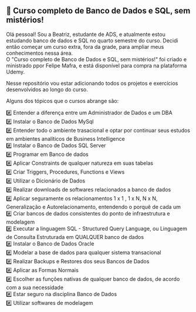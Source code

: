 ## 🤖 Curso completo de Banco de Dados e SQL, sem mistérios!

Olá pessoal!
Sou a Beatriz, estudante de ADS, e atualmente estou estudando banco de dados e SQL no quarto semestre do curso. Decidi então começar um curso extra, fora da grade, para ampliar meus conhecimentos nessa área.  
O "Curso completo de Banco de Dados e SQL, sem mistérios!" foi criado e ministrado ppor Felipe Mafra, e está disponível para compra na plataforma Udemy.  

Nesse repositório vou estar adicionando todos os projetos e exercícios desenvolvidos ao longo do curso. 

Alguns dos tópicos que o cursos abrange são:

#️⃣ Entender a diferença entre um Administrador de Dados e um DBA  
#️⃣ Instalar o Banco de Dados MySql  
#️⃣ Entender todo o ambiente trasacional e optar por continuar seus estudos em ambientes analíticos de Business Intelligence  
#️⃣ Instalar o Banco de Dados SQL Server  
#️⃣ Programar em Banco de dados  
#️⃣ Aplicar Constraints de qualquer natureza em suas tabelas  
#️⃣ Criar Triggers, Procedures, Functions e Views  
#️⃣ Utilizar o Dicionário de Dados  
#️⃣ Realizar downloads de softwares relacionados a banco de dados  
#️⃣ Aplicar seguramente os relacionamentos 1 x 1 , 1 x N, N x N, Generalização e Autorelacionamento, entendendo o porquê de cada um  
#️⃣ Criar bancos de dados consistentes do ponto de infraestrutura e modelagem  
#️⃣ Executar a linguagem SQL - Structured Query Language, ou Linguagem de Consulta Estruturada em QUALQUER banco de dados  
#️⃣ Instalar o Banco de Dados Oracle  
#️⃣ Modelar a base de dados para qualquer sistema transacional  
#️⃣ Realizar Backups e Restores dos seus Bancos de Dados  
#️⃣ Aplicar as Formas Normais  
#️⃣ Escolher as funções nativas de qualquer banco de dados, de acordo com a sua necessidade  
#️⃣ Estar seguro na disciplina Banco de Dados  
#️⃣ Utilizar softwares de modelagem  
